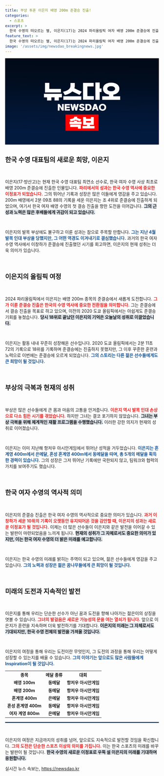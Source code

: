 ```yaml
---
title: 부상 투혼 이은지 배영 200m 준결승 진출!
categories:
  - 스포츠
excerpt: >
  한국 수영의 떠오르는 별, 이은지(17)는 2024 파리올림픽 여자 배영 200m 준결승에 진출하며 역사적인 이정표를 세웠다. 부상에도 불구하고 기적의 성과를 이룬 그녀의 도전이 이제 결승에 어떤 극적인 결과를 가져올지 주목된다!
feature_text: >
  한국 수영의 떠오르는 별, 이은지(17)는 2024 파리올림픽 여자 배영 200m 준결승에 진출하며 역사적인 이정표를 세웠다. 부상에도 불구하고 기적의 성과를 이룬 그녀의 도전이 이제 결승에 어떤 극적인 결과를 가져올지 주목된다!
image: '/assets/img/newsdao_breakingnews.jpg'
---
```


<p><img src="/assets/img/newsdao_breakingnews.jpg" alt="firstkoreanews 속보" /></p>

<h2 data-ke-size="size26">한국 수영 대표팀의 새로운 희망, 이은지</h2>

<p data-ke-size="size16">&nbsp;</p>

<p>이은지(17·방산고)는 현재 한국 수영 대표팀 최연소 선수로, 한국 여자 수영 사상 최초로 배영 200m 준결승에 진출한 인물입니다. <b><span style="color: #ee2323;">파리에서의 성과는 한국 수영 역사에 중요한 이정표가 되었습니다.</span></b> 그의 뛰어난 기록과 성장은 많은 이들에게 영감을 주고 있습니다. 200m 배영에서 2분 09초 88의 기록을 세운 이은지는 조 4위로 준결승에 진출하게 되었으며, 여기서 한국 여자 배영 수영의 첫 결승 진출을 향한 도전을 이어갑니다. <b><span style="background-color: #21538527;">그의 근성과 노력은 많은 후배들에게 귀감이 되고 있습니다.</span></b></p>

<p data-ke-size="size16">&nbsp;</p>

<p>이은지의 발목 부상에도 불구하고 이룬 성과는 참으로 주목할 만합니다. <b><span style="color: #1a5490;">그는 지난 4월 발목 인대 부상을 당했지만, 그 어떤 역경도 이겨내기로 결심했습니다.</span></b> 과거의 한국 여자 수영 역사에서 이창하가 준결승에 진출했던 시기를 회고하면, 이은지의 현재 성취는 더욱 의미가 있습니다.</p>

<p data-ke-size="size16">&nbsp;</p>

<h2 data-ke-size="size26">이은지의 올림픽 여정</h2>

<p data-ke-size="size16">&nbsp;</p>

<p>2024 파리올림픽에서 이은지는 배영 200m 종목의 준결승에서 새롭게 도전합니다. <b><span style="color: #ee2323;">그가 이룬 준결승 진출은 한국의 수영 역사에 중요한 전환점을 의미합니다.</span></b> 그는 준결승에서 결승 진출을 목표로 하고 있으며, 이전의 2020 도쿄 올림픽에서는 아쉽게도 준결승 기회를 놓쳤습니다. <b><span style="background-color: #21538527;">당시 18위로 끝났던 이은지의 기억은 오늘날의 성취로 이끌었습니다.</span></b></p>

<p data-ke-size="size16">&nbsp;</p>

<p>이은지는 활동 내내 꾸준히 성장해온 선수입니다. 2020 도쿄 올림픽에서는 2분 11초 72의 기록으로 18위를 기록하며 준결승에는 진출하지 못했지만, 그 이후 꾸준한 훈련과 노력으로 이번에는 준결승에 오르게 되었습니다. <b><span style="color: #1a5490;">그의 스토리는 다른 젊은 선수들에게도 큰 희망이 될 것입니다.</span></b></p>

<p data-ke-size="size16">&nbsp;</p>

<h2 data-ke-size="size26">부상의 극복과 현재의 성취</h2>

<p data-ke-size="size16">&nbsp;</p>

<p>부상은 많은 선수들에게 큰 몸과 마음의 고통을 안겨줍니다. <b><span style="color: #ee2323;">이은지 역시 발목 인대 손상으로 다소 힘든 시기를 겪었습니다.</span></b> 하지만 그녀는 결코 포기하지 않았습니다. <b><span style="background-color: #21538527;">그녀는 부상 극복을 위해 체계적인 재활 프로그램을 수행했습니다.</span></b> 이러한 강한 의지가 현재의 성취로 이어졌습니다.</p>

<p data-ke-size="size16">&nbsp;</p>

<p>이은지는 이미 지난해 항저우 아시안게임에서 뛰어난 성적을 거두었습니다. <b><span style="color: #1a5490;">이은지는 혼계영 400m에서 은메달, 혼성 혼계영 400m에서 동메달을 따며, 총 5개의 메달을 획득한 경력이 있습니다.</span></b> 그의 성장은 그저 뛰어난 기록에만 국한되지 않고, 팀워크와 협력의 가치를 보여주기도 했습니다.</p>

<p data-ke-size="size16">&nbsp;</p>

<h2 data-ke-size="size26">한국 여자 수영의 역사적 의미</h2>

<p data-ke-size="size16">&nbsp;</p>

<p>이은지의 준결승 진출은 한국 여자 수영의 역사적으로 중요한 의미가 있습니다. <b><span style="color: #ee2323;">과거 이창하가 세운 10위의 기록이 오랫동안 유지되어온 것을 감안할 때, 이은지의 성과는 새로운 이정표가 될 것입니다.</span></b> 이제는 더 많은 선수들이 이은지와 같은 발전을 이어갈 수 있는 발판이 마련되었음을 느끼게 됩니다. <b><span style="background-color: #21538527;">현재의 성취가 그 자체로서도 중요한 의미가 있지만, 이는 한국 여자 수영의 더 밝은 미래를 예고합니다.</span></b> </p>

<p data-ke-size="size16">&nbsp;</p>

<p>이은지는 한국 수영의 미래를 밝히는 주역이 되고 있으며, 젊은 선수들에게 영감을 주고 있습니다. <b><span style="color: #1a5490;">그의 노력과 성장은 젊은 꿈나무들에게 큰 희망이 될 것입니다.</span></b></p>

<p data-ke-size="size16">&nbsp;</p>

<h2 data-ke-size="size26">미래의 도전과 지속적인 발전</h2>

<p data-ke-size="size16">&nbsp;</p>

<p>이은지를 통해 우리는 단순한 선수가 아닌 꿈과 도전을 향해 나아가는 젊은이의 상징을 엿볼 수 있습니다. <b><span style="color: #ee2323;">그녀의 발걸음은 새로운 가능성의 문을 여는 열쇠가 됩니다.</span></b> 앞으로 이은지가 훈련을 지속하며 더욱 발전하기를 기대합니다. <b><span style="background-color: #21538527;">이은지의 미래는 그 자체로서도 기대되지만, 한국 수영 전체의 발전을 가져올 것입니다.</span></b></p>

<p data-ke-size="size16">&nbsp;</p>

<p>이은지의 여정을 통해 우리는 도전이란 무엇인지, 그 도전의 과정을 통해 우리는 어떻게 성장할 수 있는지를 배울 수 있습니다. <b><span style="color: #1a5490;">그의 이야기는 앞으로도 많은 사람들에게 Inspiration이 될 것입니다.</span></b></p>

<table style="border-collapse: collapse; width: 100%; border: none;">
  <tbody>
    <tr>
      <td style="text-align: center; height: 17px;"><b>종목</b></td>
      <td style="text-align: center; height: 17px;"><b>메달 종류</b></td>
      <td style="text-align: center; height: 17px;"><b>대회</b></td>
    </tr>
    <tr>
      <td style="text-align: center; height: 17px;"><b>배영 100m</b></td>
      <td style="text-align: center; height: 17px;"><b>동메달</b></td>
      <td style="text-align: center; height: 17px;"><b>항저우 아시안게임</b></td>
    </tr>
    <tr>
      <td style="text-align: center; height: 17px;"><b>배영 200m</b></td>
      <td style="text-align: center; height: 17px;"><b>동메달</b></td>
      <td style="text-align: center; height: 17px;"><b>항저우 아시안게임</b></td>
    </tr>
    <tr>
      <td style="text-align: center; height: 17px;"><b>혼계영 400m</b></td>
      <td style="text-align: center; height: 17px;"><b>은메달</b></td>
      <td style="text-align: center; height: 17px;"><b>항저우 아시안게임</b></td>
    </tr>
    <tr>
      <td style="text-align: center; height: 17px;"><b>혼성 혼계영 400m</b></td>
      <td style="text-align: center; height: 17px;"><b>동메달</b></td>
      <td style="text-align: center; height: 17px;"><b>항저우 아시안게임</b></td>
    </tr>
    <tr>
      <td style="text-align: center; height: 17px;"><b>여자 계영 800m</b></td>
      <td style="text-align: center; height: 17px;"><b>은메달</b></td>
      <td style="text-align: center; height: 17px;"><b>항저우 아시안게임</b></td>
    </tr>
  </tbody>
</table>

<hr style="border: 1px solid #215385;">

<p data-ke-size="size16">&nbsp;</p>

<p>이은지의 여정은 지금까지의 성취를 넘어, 앞으로도 지속적으로 발전할 것임을 확신합니다. <b><span style="color: #ee2323;">그의 도전은 단순한 스포츠 이상의 의미를 가집니다.</span></b> 이는 한국 스포츠의 미래를 바꾸는 발판이 될 것입니다. <b><span style="background-color: #21538527;">한국 수영의 새로운 이정표로 우뚝 설 이은지의 미래를 기대하며 응원합니다.</span></b></p>
실시간 뉴스 속보는, <a href="https://newsdao.kr" rel="dofollow">https://newsdao.kr</a>


